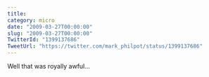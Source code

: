 ```yaml
---
title: 
category: micro
date: "2009-03-27T00:00:00"
slug: "2009-03-27T00:00:00"
TwitterId: "1399137686"
TweetUrl: "https://twitter.com/mark_philpot/status/1399137686"
---
```


Well that was royally awful...
